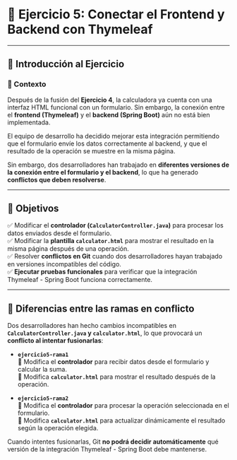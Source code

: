 
# 🚀 **Ejercicio 5: Conectar el Frontend y Backend con Thymeleaf**

---

## **📜 Introducción al Ejercicio**

### **📌 Contexto**
Después de la fusión del **Ejercicio 4**, la calculadora ya cuenta con una interfaz HTML funcional con un formulario. Sin embargo, la conexión entre el **frontend (Thymeleaf)** y el **backend (Spring Boot)** aún no está bien implementada.

El equipo de desarrollo ha decidido mejorar esta integración permitiendo que el formulario envíe los datos correctamente al backend, y que el resultado de la operación se muestre en la misma página.

Sin embargo, dos desarrolladores han trabajado en **diferentes versiones de la conexión entre el formulario y el backend**, lo que ha generado **conflictos que deben resolverse**.

---

## **🎯 Objetivos**
✅ Modificar el **controlador (`CalculatorController.java`)** para procesar los datos enviados desde el formulario.  
✅ Modificar la **plantilla `calculator.html`** para mostrar el resultado en la misma página después de una operación.  
✅ Resolver **conflictos en Git** cuando dos desarrolladores hayan trabajado en versiones incompatibles del código.  
✅ **Ejecutar pruebas funcionales** para verificar que la integración Thymeleaf - Spring Boot funciona correctamente.

---

## **🔀 Diferencias entre las ramas en conflicto**
Dos desarrolladores han hecho cambios incompatibles en **`CalculatorController.java` y `calculator.html`**, lo que provocará un **conflicto al intentar fusionarlas**:

- **`ejercicio5-rama1`**  
  🔹 Modifica el **controlador** para recibir datos desde el formulario y calcular la suma.  
  🔹 Modifica **`calculator.html`** para mostrar el resultado después de la operación.

- **`ejercicio5-rama2`**  
  🔹 Modifica el **controlador** para procesar la operación seleccionada en el formulario.  
  🔹 Modifica **`calculator.html`** para actualizar dinámicamente el resultado según la operación elegida.

Cuando intentes fusionarlas, Git **no podrá decidir automáticamente** qué versión de la integración Thymeleaf - Spring Boot debe mantenerse.

